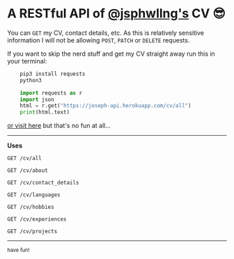 # A RESTful API of [@jsphwllng's](https://twitter.com/jsphWllng) CV 😎
You can `GET` my CV, contact details, etc. As this is relatively sensitive information I will not be allowing `POST`, `PATCH` or `DELETE` requests.

If you want to skip the nerd stuff and get my CV straight away run this in your terminal:
```bash
    pip3 install requests
    python3
```
```python
    import requests as r
    import json
    html = r.get("https://joseph-api.herokuapp.com/cv/all")
    print(html.text)
```
[or visit here](https://joseph-api.herokuapp.com/cv/all) but that's no fun at all...

***
**Uses**

`GET /cv/all`

`GET /cv/about`

`GET /cv/contact_details`

`GET /cv/languages`

`GET /cv/hobbies`

`GET /cv/experiences`

`GET /cv/projects`
***
<sub>have fun!</sub>

